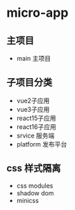 # micro-app

## 主项目

- main 主项目

## 子项目分类

- vue2子应用
- vue3子应用
- react15子应用
- react16子应用
- srvice 服务端
- platform 发布平台

## css 样式隔离

- css modules
- shadow dom
- minicss